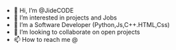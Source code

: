 - 👋 Hi, I’m @JideCODE
- 👀 I’m interested in projects and Jobs
- 🌱 I’m a Software Developer (Python,Js,C++.HTML,Css)
- 💞️ I’m looking to collaborate on open projects
- 📫 How to reach me @

<!---
Jideco/Jideco is a ✨ special ✨ repository because its `README.md` (this file) appears on your GitHub profile.
You can click the Preview link to take a look at your changes.
--->
